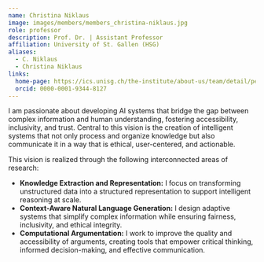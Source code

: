 ```yaml
---
name: Christina Niklaus
image: images/members/members_christina-niklaus.jpg
role: professor
description: Prof. Dr. | Assistant Professor
affiliation: University of St. Gallen (HSG)
aliases:
  - C. Niklaus
  - Christina Niklaus
links:
  home-page: https://ics.unisg.ch/the-institute/about-us/team/detail/person-id/28fd459a-6078-46a3-bb2f-e3bc240491df/
  orcid: 0000-0001-9344-8127
---
```


I am passionate about developing AI systems that bridge the gap between complex information and human understanding, fostering accessibility, inclusivity, and trust. Central to this vision is the creation of intelligent systems that not only process and organize knowledge but also communicate it in a way that is ethical, user-centered, and actionable. 

This vision is realized through the following interconnected areas of research:

- **Knowledge Extraction and Representation:** I focus on transforming unstructured data into a structured representation to support intelligent reasoning at scale.
- **Context-Aware Natural Language Generation:** I design adaptive systems that simplify complex information while ensuring fairness, inclusivity, and ethical integrity.
- **Computational Argumentation:** I work to improve the quality and accessibility of arguments, creating tools that empower critical thinking, informed decision-making, and effective communication.